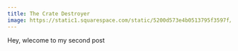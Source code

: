 ```yaml
---
title: The Crate Destroyer
image: https://static1.squarespace.com/static/5200d573e4b0513795f3597f/t/5a7079c153450af580bb74cc/1519819429353/18+Great+Places+to+Find+Free+Game+Art.jpg?format=1500w
---
```


Hey, wlecome to my second post
